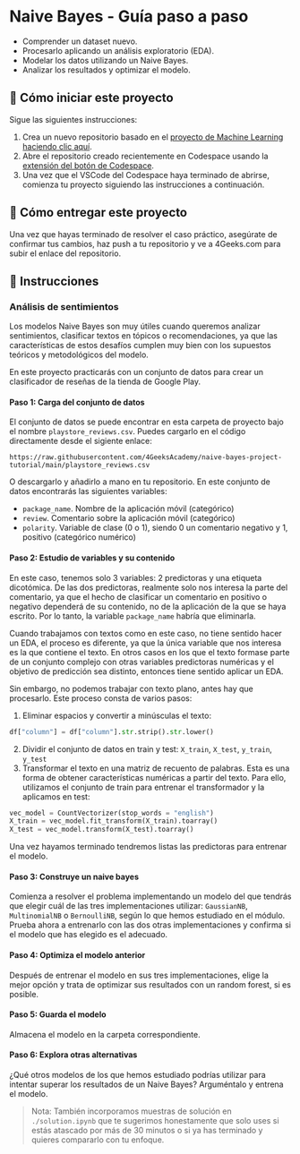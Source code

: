 # Naive Bayes - Guía paso a paso

- Comprender un dataset nuevo.
- Procesarlo aplicando un análisis exploratorio (EDA).
- Modelar los datos utilizando un Naive Bayes.
- Analizar los resultados y optimizar el modelo.

## 🌱 Cómo iniciar este proyecto

Sigue las siguientes instrucciones:

1. Crea un nuevo repositorio basado en el [proyecto de Machine Learning](https://github.com/4GeeksAcademy/machine-learning-python-template) [haciendo clic aquí](https://github.com/4GeeksAcademy/machine-learning-python-template/generate).
2. Abre el repositorio creado recientemente en Codespace usando la [extensión del botón de Codespace](https://docs.github.com/es/codespaces/developing-in-codespaces/creating-a-codespace-for-a-repository#creating-a-codespace-for-a-repository).
3. Una vez que el VSCode del Codespace haya terminado de abrirse, comienza tu proyecto siguiendo las instrucciones a continuación.

## 🚛 Cómo entregar este proyecto

Una vez que hayas terminado de resolver el caso práctico, asegúrate de confirmar tus cambios, haz push a tu repositorio y ve a 4Geeks.com para subir el enlace del repositorio.

## 📝 Instrucciones

### Análisis de sentimientos

Los modelos Naive Bayes son muy útiles cuando queremos analizar sentimientos, clasificar textos en tópicos o recomendaciones, ya que las características de estos desafíos cumplen muy bien con los supuestos teóricos y metodológicos del modelo.

En este proyecto practicarás con un conjunto de datos para crear un clasificador de reseñas de la tienda de Google Play.

#### Paso 1: Carga del conjunto de datos

El conjunto de datos se puede encontrar en esta carpeta de proyecto bajo el nombre `playstore_reviews.csv`. Puedes cargarlo en el código directamente desde el sigiente enlace: 

```text
https://raw.githubusercontent.com/4GeeksAcademy/naive-bayes-project-tutorial/main/playstore_reviews.csv
```
O descargarlo y añadirlo a mano en tu repositorio. En este conjunto de datos encontrarás las siguientes variables:

- `package_name`. Nombre de la aplicación móvil (categórico)
- `review`. Comentario sobre la aplicación móvil (categórico)
- `polarity`. Variable de clase (0 o 1), siendo 0 un comentario negativo y 1, positivo (categórico numérico)

#### Paso 2: Estudio de variables y su contenido

En este caso, tenemos solo 3 variables: 2 predictoras y una etiqueta dicotómica. De las dos predictoras, realmente solo nos interesa la parte del comentario, ya que el hecho de clasificar un comentario en positivo o negativo dependerá de su contenido, no de la aplicación de la que se haya escrito. Por lo tanto, la variable `package_name` habría que eliminarla.

Cuando trabajamos con textos como en este caso, no tiene sentido hacer un EDA, el proceso es diferente, ya que la única variable que nos interesa es la que contiene el texto. En otros casos en los que el texto formase parte de un conjunto complejo con otras variables predictoras numéricas y el objetivo de predicción sea distinto, entonces tiene sentido aplicar un EDA.

Sin embargo, no podemos trabajar con texto plano, antes hay que procesarlo. Este proceso consta de varios pasos:

1. Eliminar espacios y convertir a minúsculas el texto:
```py
df["column"] = df["column"].str.strip().str.lower()
```
2. Dividir el conjunto de datos en train y test: `X_train`, `X_test`, `y_train`, `y_test`
3. Transformar el texto en una matriz de recuento de palabras. Esta es una forma de obtener características numéricas a partir del texto. Para ello, utilizamos el conjunto de train para entrenar el transformador y la aplicamos en test:
```py
vec_model = CountVectorizer(stop_words = "english")
X_train = vec_model.fit_transform(X_train).toarray()
X_test = vec_model.transform(X_test).toarray()
```

Una vez hayamos terminado tendremos listas las predictoras para entrenar el modelo.

#### Paso 3: Construye un naive bayes

Comienza a resolver el problema implementando un modelo del que tendrás que elegir cuál de las tres implementaciones utilizar: `GaussianNB`, `MultinomialNB` o `BernoulliNB`, según lo que hemos estudiado en el módulo. Prueba ahora a entrenarlo con las dos otras implementaciones y confirma si el modelo que has elegido es el adecuado.

#### Paso 4: Optimiza el modelo anterior

Después de entrenar el modelo en sus tres implementaciones, elige la mejor opción y trata de optimizar sus resultados con un random forest, si es posible.

#### Paso 5: Guarda el modelo

Almacena el modelo en la carpeta correspondiente.

#### Paso 6: Explora otras alternativas

¿Qué otros modelos de los que hemos estudiado podrías utilizar para intentar superar los resultados de un Naive Bayes? Arguméntalo y entrena el modelo.

> Nota: También incorporamos muestras de solución en `./solution.ipynb` que te sugerimos honestamente que solo uses si estás atascado por más de 30 minutos o si ya has terminado y quieres compararlo con tu enfoque.